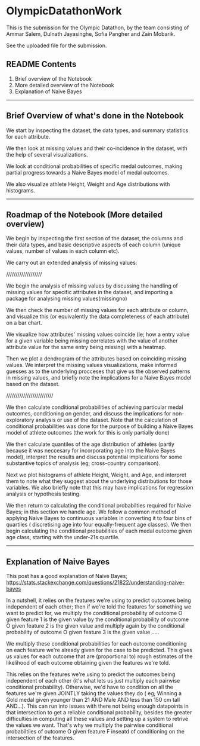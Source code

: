 # OlympicDatathonWork
This is the submission for the Olympic Datathon, by the team consisting of Ammar Salem, Dulnath Jayasinghe, Sofia Pangher and Zain Mobarik.

See the uploaded file for the submission.

README Contents
---------------

1. Brief overview of the Notebook
2. More detailed overview of the Notebook
3. Explanation of Naive Bayes

---------------------------------------------------------------------------------------------------------------------------------------------------------------------------------


Brief Overview of what's done in the Notebook
---------------------------------------------

We start by inspecting the dataset, the data types, and summary statistics for each attribute.

We then look at missing values and their co-incidence in the dataset, with the help of several visualizations.

We look at conditional probabilities of specific medal outcomes, making partial progress towards a Naive Bayes model of medal outcomes.

We also visualize athlete Height, Weight and Age distributions with histograms.


---------------------------------------------------------------------------------------------------------------------------------------------------------------------------------



Roadmap of the Notebook (More detailed overview)
------------------------------------------------

We begin by inspecting the first section of the dataset, the columns and their data types, and basic descriptive aspects of each column (unique values, number of values in each column etc).

We carry out an extended analysis of missing values:

///////////////////

We begin the analysis of missing values by discussing the handling of missing values for specific attributes in the dataset, and importing a package for analysing missing values(missingno)

We then check the number of missing values for each attribute or column, and visualize this (or equivalently the data completeness of each attribute) on a bar chart.

We visualize how attributes' missing values coincide (ie; how a entry value for a given variable being missing correlates with the value of another attribute value for the same entry being missing) with a heatmap.

Then we plot a dendrogram of the attributes based on coinciding missing values. We interpret the missing values visualizations, make informed guesses as to the underlying procceses that give us the observed patterns in missing values, and briefly note the implications for a Naive Bayes model based on the dataset.

/////////////////////////



We then calculate conditional probabilities of achieving particular medal outcomes, conditioning on gender, and discuss the implications for non-exploratory analysis or use of the dataset. Note that the calculation of conditional probabilities was done for the purpose of building a Naive Bayes model of athlete outcomes (the work for this is only partially done)

We then calculate quantiles of the age distribution of athletes (partly because it was neccesary for incorporating age into the Naive Bayes model), interpret the results and discuss potential implications for some substantive topics of analysis (eg; cross-country comparison).

Next we plot histograms of athlete Height, Weight, and Age, and interpret them to note what they suggest about the underlying distributions for those variables. We also briefly note that this may have implications for regression analysis or hypothesis testing.

We then return to calculating the conditional probabilties required for Naive Bayes; in this section we handle age. We follow a common method of applying Naive Bayes to continuous variables in converting it to four bins of quartiles ( discretising age into four equally-frequent age classes). We then begin calculating the conditional probabilities of each medal outcome given age class, starting with the under-21s quartile.

---------------------------------------------------------------------------------------------------------------------------------------------------------------------------------

Explanation of Naive Bayes
----------------------------

This post has a good explanation of Naive Bayes; 
https://stats.stackexchange.com/questions/21822/understanding-naive-bayes

In a nutshell, it relies on the features we're using to predict outcomes being independent of each other; then if we're told the features for something we want to predict for, we multiply the conditional probability of outcome O given feature 1 is the given value by the conditional probability of outcome O given feature 2 is the given value and multiply again by the conditional probability of outcome O given feature 3 is the given value ..... 

We multiply these conditional probabilities for each outcome conditioning on each feature we're already given for the case to be predicted. This gives us values for each outcome that are (proportional to) rough estimates of the likelihood of each outcome obtaining given the features we're told. 

This relies on the features we're using to predict the outcomes being independent of each other (it's what lets us just multiply each pairwise conditional probability). Otherwise, we'd have to condition on all the features we're given JOINTLY taking the values they do ( eg; Winning a Gold medal given younger than 21 AND Male AND less than 150 cm tall AND...). This can run into issues with there not being enough datapoints in that intersection to get a reliable conditional probability, besides the greater difficulties in computing all these values and setting up a system to retrive the values we want. That's why we multiply the pairwise conditional probabiltiies of outcome O given feature F inseatd of conditioning on the intersection of the features.
